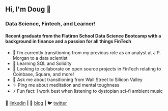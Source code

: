 ## Hi, I'm Doug 👋

### Data Science, Fintech, and Learner! 

#### Recent graduate from the Flatiron School Data Science Bootcamp with a background in finance and a passion for all things FinTech 

- 🔭 I’m currently transitioning from my previous role as an analyst at J.P. Morgan to a data scientist 
- 🌱 Learning SQL and Solidity
- 👯 Looking to collaborate on open source projects in FinTech relating to Coinbase, Square, and more!   
- 💬 Ask me about transitioning from Wall Street to Silicon Valley 
- ✨ Ping me about meditation and mental toughness 
- ⚡️ Fun fact: I work best when listening to dystopian sci-fi ambient music  


👔 [linkedin][linkedin] **|** 
🏡 [blog][blog] **|** 
🐦 [twitter][twitter] 

[linkedin]: https://www.linkedin.com/in/douglas-lu/
[blog]: https://douglasglu.com/
[twitter]: https://twitter.com/douglasglu12

<!--
**douglasglu/douglasglu** is a ✨ _special_ ✨ repository because its `README.md` (this file) appears on your GitHub profile.

Here are some ideas to get you started:


-->
